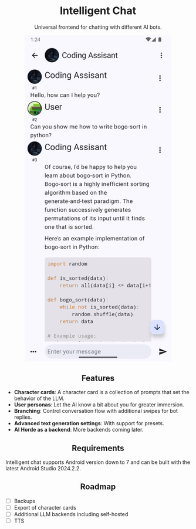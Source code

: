 <div align="center">
  
# Intelligent Chat

Universal frontend for chatting with different AI bots.

<img src=".github/assets/preview.png" width="400">

</div>

<div align="center">
  
## Features

</div>

- **Character cards**: A character card is a collection of prompts that set the behavior of the LLM.
- **User personas**: Let the AI know a bit about you for greater immersion.
- **Branching**: Control conversation flow with additional swipes for bot replies.
- **Advanced text generation settings**: With support for presets.
- **AI Horde as a backend**: More backends coming later.

<div align="center">
  
## Requirements

</div>

Intelligent chat supports Android version down to 7 and can be built with the latest Android Studio
2024.2.2.

<div align="center">

## Roadmap

</div>

- [ ] Backups
- [ ] Export of character cards
- [ ] Additional LLM backends including self-hosted
- [ ] TTS 
